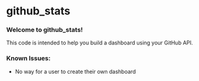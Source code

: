 # github_stats

### Welcome to github_stats! 
This code is intended to help you build a dashboard using your GitHub API. 

### Known Issues:
* No way for a user to create their own dashboard
